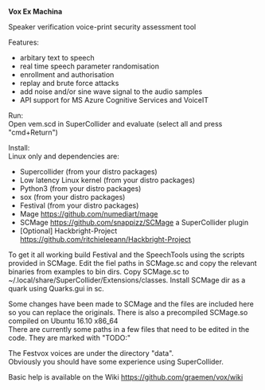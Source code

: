 <b>Vox Ex Machina</b>

Speaker verification voice-print security assessment tool<br>

Features:
- arbitary text to speech
- real time speech parameter randomisation
- enrollment and authorisation
- replay and brute force attacks
- add noise and/or sine wave signal to the audio samples 
- API support for MS Azure Cognitive Services and VoiceIT


Run:<br>
Open vem.scd in SuperCollider and evaluate (select all and press "cmd+Return")<br>


Install:<br>
Linux only and dependencies are:
- Supercollider (from your distro packages)
- Low latency Linux kernel (from your distro packages)
- Python3 (from your distro packages)
- sox (from your distro packages)
- Festival (from your distro packages)
- Mage https://github.com/numediart/mage
- SCMage https://github.com/snappizz/SCMage a SuperCollider plugin
- [Optional] Hackbright-Project https://github.com/ritchieleeann/Hackbright-Project

To get it all working build Festival and the SpeechTools using the scripts provided in SCMage. Edit the fiel paths in SCMage.sc and copy the relevant binaries from examples to bin dirs. Copy SCMage.sc to ~/.local/share/SuperCollider/Extensions/classes. Install SCMage dir as a quark using Quarks.gui in sc. 

Some changes have been made to SCMage and the files are included here so you can replace the originals. There is also a precompiled SCMage.so compiled on Ubuntu 16.10 x86_64<br>
There are currently some paths in a few files that need to be edited in the code. They are marked with "TODO:"<br>

The Festvox voices are under the directory "data".<br>
Obviously you should have some experience using SuperCollider. 

Basic help is available on the Wiki https://github.com/graemen/vox/wiki 
